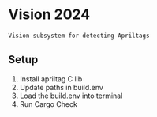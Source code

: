 # Vision 2024
    Vision subsystem for detecting Apriltags

## Setup
 1. Install apriltag C lib
 2. Update paths in build.env
 3. Load the build.env into terminal
 4. Run Cargo Check